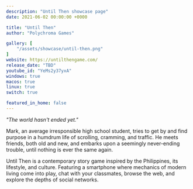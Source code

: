 ```yaml
---
description: "Until Then showcase page"
date: 2021-06-02 00:00:00 +0000

title: "Until Then"
author: "Polychroma Games"

gallery: [
	"/assets/showcase/until-then.png"
]
website: https://untilthengame.com/
release_date: "TBD"
youtube_id: "YeMs2y37yxA"
windows: true
macos: true
linux: true
switch: true

featured_in_home: false
---
```


_"The world hasn't ended yet."_


Mark, an average irresponsible high school student, tries to get by and find purpose in a humdrum life of scrolling, cramming, and traffic. He meets friends, both old and new, and embarks upon a seemingly never-ending trouble, until nothing is ever the same again.

Until Then is a contemporary story game inspired by the Philippines, its lifestyle, and culture. Featuring a smartphone where mechanics of modern living come into play, chat with your classmates, browse the web, and explore the depths of social networks.
